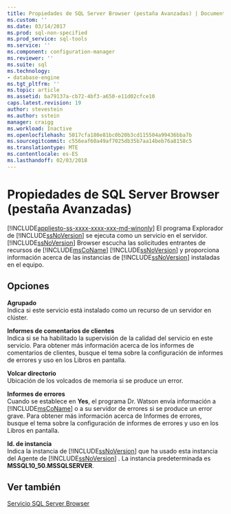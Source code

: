 ```yaml
---
title: Propiedades de SQL Server Browser (pestaña Avanzadas) | Documentos de Microsoft
ms.custom: ''
ms.date: 03/14/2017
ms.prod: sql-non-specified
ms.prod_service: sql-tools
ms.service: ''
ms.component: configuration-manager
ms.reviewer: ''
ms.suite: sql
ms.technology:
- database-engine
ms.tgt_pltfrm: ''
ms.topic: article
ms.assetid: ba79137a-cb72-4bf3-a650-e11d02cfce10
caps.latest.revision: 19
author: stevestein
ms.author: sstein
manager: craigg
ms.workload: Inactive
ms.openlocfilehash: 5017cfa180e81bc0b20b3cd115504a99436bba7b
ms.sourcegitcommit: c556eaf60a49af7025db35b7aa14beb76a8158c5
ms.translationtype: MTE
ms.contentlocale: es-ES
ms.lasthandoff: 02/03/2018
---
```

# <a name="sql-server-browser-properties-advanced-tab"></a>Propiedades de SQL Server Browser (pestaña Avanzadas)
[!INCLUDE[appliesto-ss-xxxx-xxxx-xxx-md-winonly](../../includes/appliesto-ss-xxxx-xxxx-xxx-md-winonly.md)]
El programa Explorador de [!INCLUDE[ssNoVersion](../../includes/ssnoversion-md.md)] se ejecuta como un servicio en el servidor. [!INCLUDE[ssNoVersion](../../includes/ssnoversion-md.md)] Browser escucha las solicitudes entrantes de recursos de [!INCLUDE[msCoName](../../includes/msconame-md.md)] [!INCLUDE[ssNoVersion](../../includes/ssnoversion-md.md)] y proporciona información acerca de las instancias de [!INCLUDE[ssNoVersion](../../includes/ssnoversion-md.md)] instaladas en el equipo.  
  
## <a name="options"></a>Opciones  
 **Agrupado**  
 Indica si este servicio está instalado como un recurso de un servidor en clúster.  
  
 **Informes de comentarios de clientes**  
 Indica si se ha habilitado la supervisión de la calidad del servicio en este servicio. Para obtener más información acerca de los informes de comentarios de clientes, busque el tema sobre la configuración de informes de errores y uso en los Libros en pantalla.  
  
 **Volcar directorio**  
 Ubicación de los volcados de memoria si se produce un error.  
  
 **Informes de errores**  
 Cuando se establece en **Yes**, el programa Dr. Watson envía información a [!INCLUDE[msCoName](../../includes/msconame-md.md)] o a su servidor de errores si se produce un error grave. Para obtener más información acerca de Informes de errores, busque el tema sobre la configuración de informes de errores y uso en los Libros en pantalla.  
  
 **Id. de instancia**  
 Indica la instancia de [!INCLUDE[ssNoVersion](../../includes/ssnoversion-md.md)] que ha usado esta instancia del Agente de [!INCLUDE[ssNoVersion](../../includes/ssnoversion-md.md)] . La instancia predeterminada es **MSSQL10_50.MSSQLSERVER**.  
  
## <a name="see-also"></a>Ver también  
 [Servicio SQL Server Browser](../../tools/configuration-manager/sql-server-browser-service.md)  
  
  
